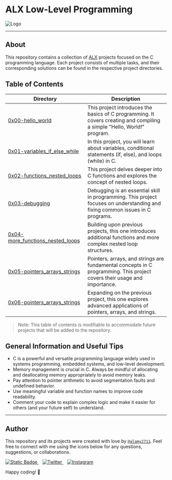 
# ALX Low-Level Programming

![Logo](https://bs-uploads.toptal.io/blackfish-uploads/components/blog_post_page/content/cover_image_file/cover_image/1289560/retina_1708x683_cover-0828_AfterAllTheseYearstheWorldisStillPoweredbyCProgramming_Razvan_Newsletter-2b9ea38294bb08c5aea1f0c1cb06732f.png)

---

## About

This repository contains a collection of [ALX](https://www.alxafrica.com/) projects focused on the C programming language. Each project consists of multiple tasks, and their corresponding solutions can be found in the respective project directories.

## Table of Contents

| Directory | Description |
| --------- | ----------- |
| [0x00-hello_world](https://github.com/alamy2711/alx-low_level_programming/tree/master/0x00-hello_world)   | This project introduces the basics of C programming. It covers creating and compiling a simple "Hello, World!" program. |
| [0x01-variables_if_else_while](https://github.com/alamy2711/alx-low_level_programming/tree/master/0x01-variables_if_else_while)   | In this project, you will learn about variables, conditional statements (if, else), and loops (while) in C. |
| [0x02-functions_nested_loops](https://github.com/alamy2711/alx-low_level_programming/tree/master/0x02-functions_nested_loops)   | This project delves deeper into C functions and explores the concept of nested loops. |
| [0x03-debugging](https://github.com/alamy2711/alx-low_level_programming/tree/master/0x03-debugging)   | Debugging is an essential skill in programming. This project focuses on understanding and fixing common issues in C programs. |
| [0x04-more_functions_nested_loops](https://github.com/alamy2711/alx-low_level_programming/tree/master/0x04-more_functions_nested_loops)   | Building upon previous projects, this one introduces additional functions and more complex nested loop structures. |
| [0x05-pointers_arrays_strings](https://github.com/alamy2711/alx-low_level_programming/tree/master/0x05-pointers_arrays_strings)   | Pointers, arrays, and strings are fundamental concepts in C programming. This project covers their usage and importance. |
| [0x06-pointers_arrays_strings](https://github.com/alamy2711/alx-low_level_programming/tree/master/0x06-pointers_arrays_strings)   | Expanding on the previous project, this one explores advanced applications of pointers, arrays, and strings. |

> Note: This table of contents is modifiable to accommodate future projects that will be added to the repository.

## General Information and Useful Tips

+ C is a powerful and versatile programming language widely used in systems programming, embedded systems, and low-level development.
+ Memory management is crucial in C. Always be mindful of allocating and deallocating memory appropriately to avoid memory leaks.
+ Pay attention to pointer arithmetic to avoid segmentation faults and undefined behavior.
+ Use meaningful variable and function names to improve code readability.
+ Comment your code to explain complex logic and make it easier for others (and your future self) to understand.

---

## Author

This repository and its projects were created with love by [`@alamy2711`](https://github.com/alamy2711). Feel free to connect with me using the icons below for any questions, suggestions, or collaborations.

<a href="https://www.linkedin.com/in/mustaphaelalamy/">
 <img alt="Static Badge" src="https://img.shields.io/badge/LinkedIn-%230A66C2?style=flat-square&logo=LinkedIn&logoColor=white&link=https%3A%2F%2Fwww.linkedin.com%2Fin%2Fmustaphaelalamy%2F">
 </a>
 <span>&nbsp;&nbsp;</span>
 <a href="https://twitter.com/alamy2711">
 <img alt="Twitter" src="https://img.shields.io/badge/Twitter-%231D9BF0?style=flat-square&logo=twitter&logoColor=white&link=https%3A%2F%2Ftwitter.com%2Falamy2711">
 </a>
 <span>&nbsp;&nbsp;</span>
 <a href="https://www.instagram.com/alamy2711/">
 <img alt="Instagram" src="https://img.shields.io/badge/Instagram-%23E4405F?style=flat-square&logo=instagram&logoColor=white&link=https%3A%2F%2Fwww.instagram.com%2Falamy2711%2F">
 </a>

Happy coding! 🚀
